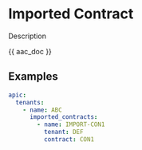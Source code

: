 # Imported Contract

Description

{{ aac_doc }}
## Examples

```yaml
apic:
  tenants:
    - name: ABC
      imported_contracts:
        - name: IMPORT-CON1
          tenant: DEF
          contract: CON1
```
